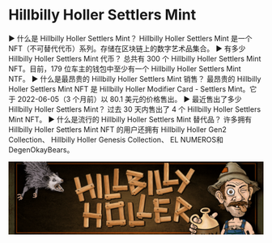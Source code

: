 # Hillbilly Holler Settlers Mint

▶ 什么是 Hillbilly Holler Settlers Mint？
Hillbilly Holler Settlers Mint 是一个 NFT（不可替代代币）系列。存储在区块链上的数字艺术品集合。
▶ 有多少 Hillbilly Holler Settlers Mint 代币？
总共有 300 个 Hillbilly Holler Settlers Mint NFT。目前，179 位车主的钱包中至少有一个 Hillbilly Holler Settlers Mint NTF。
▶ 什么是最昂贵的 Hillbilly Holler Settlers Mint 销售？
最昂贵的 Hillbilly Holler Settlers Mint NFT 是 Hillbilly Holler Modifier Card - Settlers Mint。它于 2022-06-05（3 个月前）以 80.1 美元的价格售出。
▶ 最近售出了多少 Hillbilly Holler Settlers Mint？
过去 30 天内售出了 4 个 Hillbilly Holler Settlers Mint NFT。
▶ 什么是流行的 Hillbilly Holler Settlers Mint 替代品？
许多拥有 Hillbilly Holler Settlers Mint NFT 的用户还拥有 Hillbilly Holler Gen2 Collection、 Hillbilly Holler Genesis Collection、 EL NUMEROS和 DegenOkayBears。

![NFT](unnamed.png)
